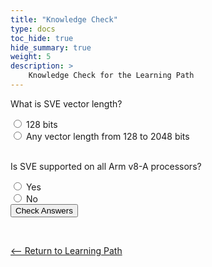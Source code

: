 ```yaml
---
title: "Knowledge Check" 
type: docs
toc_hide: true
hide_summary: true
weight: 5
description: >
    Knowledge Check for the Learning Path  
---
```



<style>
.info_text {
  margin: 5px;
  color: white;
}
.correct {
  background-color: #5B8200;
}
.incorrect {
  background-color: #CF1F1F;

}
</style>



<script type="text/javascript">      


  function showQuestion(Qnum, correctID) {
    if(document.getElementById(correctID).checked) {
      document.getElementById(Qnum+"_Correct_Answer").removeAttribute("hidden"); 
    }
    else {
      document.getElementById(Qnum+"_Incorrect_Answer").removeAttribute("hidden"); 
    }
  }


  function handleIt() {
    // Hide all info_texts by default to clear them.
    document.querySelectorAll('.info_text').forEach(item => {
      item.setAttribute("hidden","");
    })

    // Use logic per Question to determine correct or incorrect show.    
    showQuestion('Q1','any');
    showQuestion('Q2','false');

  }
</script>

<form action="javascript:handleIt()">
  <p>What is SVE vector length?</p>
  <input type="radio" id="128" name="sve_length">
  <label for="128">128 bits</label><br>

  <input type="radio" id="any" name="sve_length">
  <label for="any">Any vector length from 128 to 2048 bits</label><br>

  <div id="Q1_Correct_Answer" class="info_text correct" hidden><p>That's right!</p></div>
  <div id="Q1_Incorrect_Answer" class="info_text incorrect"  hidden><p>That's incorrect. Try again.</p></div>


 <br>  



 <p>Is SVE supported on all Arm v8-A processors?</p>
  <input type="radio" id="true" name="sve_armv8">
  <label for="true">Yes</label><br>
  <input type="radio" id="false" name="sve_armv8">
  <label for="false">No</label><br>  


  <div id="Q2_Correct_Answer" class="info_text correct" hidden><p>That's right! Not all Arm v8-A processors support SVE instructions. However, they can still run SVE applications using the Arm Instruction Emulator.</p></div>
  <div id="Q2_Incorrect_Answer" class="info_text incorrect"  hidden><p>That's incorrect. Try again.</p></div>



  <input type="submit" value="Check Answers">
</form>


<br>

[<-- Return to Learning Path](/hpc/get_started_mpi/#sections)